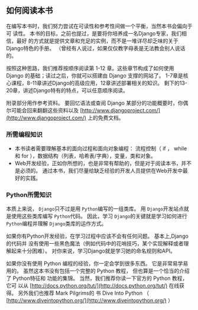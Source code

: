 ## 如何阅读本书

在编写本书时，我们努力尝试在可读性和参考性间做一个平衡，当然本书会偏向于可 读性。 本书的目标，之前也提过，是要将你培养成一名Django专家，我们相信，最好 的方式就是提供文章和充足的实例，而不是一堆详尽却乏味的关于Django特色的手册。 （曾经有人说过，如果仅仅教字母表是无法教会别人说话的。 

按照这种思路，我们推荐按顺序阅读第 1-12 章。这些章节构成了如何使用 Django 的基础；读过之后，你就可以搭建由 Django 支撑的网站了。 1-7章是核心课程，8-11章讲述Django的高级应用，12章讲述部署相关的知识。 剩下的13-20章，讲述Django特有的特点，可以任意顺序阅读。 

附录部分用作参考资料。 要回忆语法或查阅 Django 某部分的功能概要时，你偶尔可能会回来翻翻这些资料以及 [http://www.djangoproject.com/](http://www.djangoproject.com/) 上的免费文档。 

### 所需编程知识

+ 本书读者需要理解基本的面向过程和面向对象编程： 流程控制（ if ， while 和 for ），数据结构（列表，哈希表/字典），变量，类和对象。 
+ Web开发经验，正如你所想的，也是非常有帮助的，但是对于阅读本书，并不是必须的。 通过本书，我们尽量给缺乏经验的开发人员提供在Web开发中最好的实践。

### Python所需知识

本质上来说， `Django`只不过是用 `Python`编写的一组类库。 用 `Django`开发站点就是使用这些类库编写 `Python`代码。 因此，学习 `Django`的关键就是学习如何进行 `Python`编程并理解 `Django`类库的运作方式。 

如果你有Python开发经验，在学习过程中应该不会有任何问题。 基本上,Django的代码并 没有使用一些黑色魔法（例如代码中的花哨技巧，某个实现解释或者理解起来十分困难）。 对你来说，学习Django就是学习她的命名规则和API。 

如果你没有使用 Python 编程的经验，你一定会学到很多东西。 它是非常易学易用的。 虽然这本书没有包括一个完整的 Python 教程， 但也算是一个恰当的介绍了 Python特征和 功能的集锦。 当然，我们推荐你读一下官方的 Python 教程，它可 以从 [http://docs.python.org/tut/](http://docs.python.org/tut/) 在线获得。 另外我们也推荐 Mark Pilgrims的 书 Dive Into Python （ [http://www.diveintopython.org/](http://www.diveintopython.org/) ）
